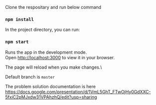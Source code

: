 Clone the respositary and run below command

### `npm install`

In the project directory, you can run:

### `npm start`

Runs the app in the development mode.\
Open [http://localhost:3000](http://localhost:3000) to view it in your browser.

The page will reload when you make changes.\

Default branch is `master`

The problem solution documentation is here
https://docs.google.com/presentation/d/1VmL5GhT_FTwOjHy0GdXXC-5fxiC2pMJxdw31VPAhzhQ/edit?usp=sharing
